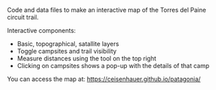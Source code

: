 Code and data files to make an interactive map of the Torres del Paine circuit trail.

Interactive components: 
- Basic, topographical, satallite layers
- Toggle campsites and trail visibility
- Measure distances using the tool on the top right
- Clicking on campsites shows a pop-up with the details of that camp

You can access the map at: https://ceisenhauer.github.io/patagonia/
